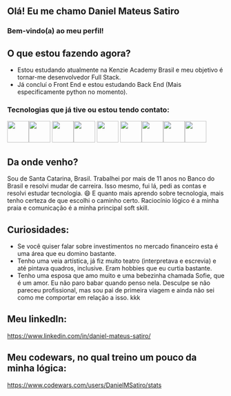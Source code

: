 ## Olá! Eu me chamo Daniel Mateus Satiro
### Bem-vindo(a) ao meu perfil!

## O que estou fazendo agora?
- Estou estudando atualmente na Kenzie Academy Brasil e meu objetivo é tornar-me desenvolvedor Full Stack.
- Já concluí o Front End e estou estudando Back End (Mais especificamente python no momento).

### Tecnologias que já tive ou estou tendo contato:
<img width=50 src="https://cdn.jsdelivr.net/gh/devicons/devicon/icons/git/git-plain-wordmark.svg" /><img width=50 src="https://cdn.jsdelivr.net/gh/devicons/devicon/icons/javascript/javascript-plain.svg" />
<img width=50 src="https://cdn.jsdelivr.net/gh/devicons/devicon/icons/react/react-original-wordmark.svg" /><img width=50 src="https://cdn.jsdelivr.net/gh/devicons/devicon/icons/materialui/materialui-original.svg" />
<img width=50 src="https://cdn.jsdelivr.net/gh/devicons/devicon/icons/redux/redux-original.svg" />
<img width=50 src="https://cdn.jsdelivr.net/gh/devicons/devicon/icons/typescript/typescript-original.svg" /><img height=50 src="https://cdn.jsdelivr.net/gh/devicons/devicon/icons/cucumber/cucumber-plain-wordmark.svg" /><img width=50 src="https://cdn.jsdelivr.net/gh/devicons/devicon/icons/nodejs/nodejs-plain-wordmark.svg" /><img width=50 src="https://cdn.jsdelivr.net/gh/devicons/devicon/icons/python/python-plain-wordmark.svg" />

## Da onde venho?
Sou de Santa Catarina, Brasil. Trabalhei por mais de 11 anos no Banco do Brasil e resolvi mudar de carreira. Isso mesmo, fui lá, pedi as contas e resolvi estudar tecnologia. 😄 E quanto mais aprendo sobre tecnologia, mais tenho certeza de que escolhi o caminho certo. Raciocínio lógico é a minha praia e comunicação é a minha principal soft skill.

## Curiosidades:
- Se você quiser falar sobre investimentos no mercado financeiro esta é uma área que eu domino bastante.
- Tenho uma veia artística, já fiz muito teatro (interpretava e escrevia) e até pintava quadros, inclusive. Eram hobbies que eu curtia bastante.
- Tenho uma esposa que amo muito e uma bebezinha chamada Sofie, que é um amor. Eu não paro babar quando penso nela. Desculpe se não pareceu profissional, mas sou pai de primeira viagem e ainda não sei como me comportar em relação a isso. kkk

## Meu linkedIn:
https://www.linkedin.com/in/daniel-mateus-satiro/

## Meu codewars, no qual treino um pouco da minha lógica:
https://www.codewars.com/users/DanielMSatiro/stats
